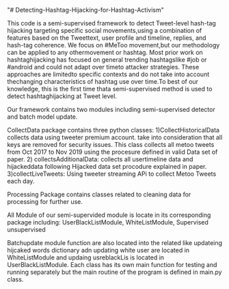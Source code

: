 "# Detecting-Hashtag-Hijacking-for-Hashtag-Activism" 

This code is a semi-supervised framework to detect Tweet-level hash-tag hijacking targeting specific social movements,using a combination of features based on the Tweettext, user profile and timeline, replies, and hash-tag coherence. We focus on #MeToo movement,but our methodology can be applied to any othermovement or hashtag. Most prior work on hashtaghijacking has focused on general trending hashtagslike #job or #android and could not adapt over timeto attacker strategies. These approaches are limitedto specific contexts and do not take into account thechanging characteristics of hashtag use over time.To best of our knowledge, this is the first time thata semi-supervised method is used to detect hashtaghijacking at Tweet level.

Our framework contains two modules including semi-supervised detector and batch model update.

CollectData package contains three python classes: 
1)CollectHistoricalData collects data using tweeter premium account. take into consideration that all keys are removed for security issues. This class collects all metoo tweets from Oct 2017 to Nov 2019 using the procesure  defined in valid Data set of paper.
2) collectsAdditionalData: collects all usertimeline data and hijackeddata following Hijacked data set procodure explained in paper.
3)collectLiveTweets: Using tweeter streaming APi to collect Metoo Tweets each day.

Processing Package contains classes related to cleaning data for processing for further use.

All Module of our semi-supervided module is locate in its corresponding package including:
UserBlackListModule,
WhiteListModule,
Supervised
unsupervised

 Batchupdate module function are also located into the related like updateing hijcaked words dictionary adn updating white user are  located in WhiteListModule and updaing usreblackLis is located in UserBlackListModule. Each class has its own main function for testing and running separately but the main routine of the program is defined in main.py class.



